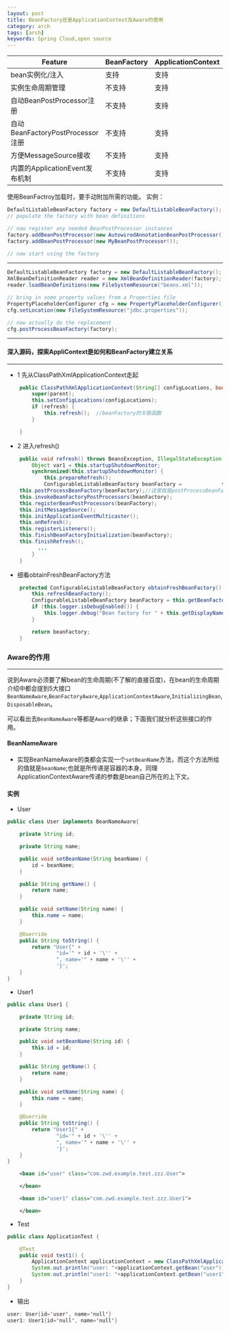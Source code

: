 ```yaml
---
layout: post
title: BeanFactory还是ApplicationContext及Aware的使用
category: arch
tags: [arch]
keywords: Spring Cloud,open source
---
```



|Feature|BeanFactory|ApplicationContext|
|--|--|--------------|
|bean实例化/注入|支持|支持|
|实例生命周期管理|不支持|支持|
|自动BeanPostProcessor注册|不支持|支持|
|自动BeanFactoryPostProcessor注册|不支持|支持|
|方便MessageSource接收|不支持|支持|
|内置的ApplicationEvent发布机制|不支持|支持|


使用BeanFactroy加载时，要手动附加所需的功能。
实例：
```java
DefaultListableBeanFactory factory = new DefaultListableBeanFactory();
// populate the factory with bean definitions

// now register any needed BeanPostProcessor instances
factory.addBeanPostProcessor(new AutowiredAnnotationBeanPostProcessor());
factory.addBeanPostProcessor(new MyBeanPostProcessor());

// now start using the factory
```

----------

```java
DefaultListableBeanFactory factory = new DefaultListableBeanFactory();
XmlBeanDefinitionReader reader = new XmlBeanDefinitionReader(factory);
reader.loadBeanDefinitions(new FileSystemResource("beans.xml"));

// bring in some property values from a Properties file
PropertyPlaceholderConfigurer cfg = new PropertyPlaceholderConfigurer();
cfg.setLocation(new FileSystemResource("jdbc.properties"));

// now actually do the replacement
cfg.postProcessBeanFactory(factory);
```
--------

#### 深入源码，探索AppliContext是如何和BeanFactory建立关系

-------------

* 1 先从ClassPathXmlApplicationContext走起
```java
    public ClassPathXmlApplicationContext(String[] configLocations, boolean refresh, @Nullable ApplicationContext parent) throws BeansException {
        super(parent);
        this.setConfigLocations(configLocations);
        if (refresh) {
            this.refresh();  //beanFactory的关联函数
        }

    }
```
* 2 进入refresh()
```java
    public void refresh() throws BeansException, IllegalStateException {
        Object var1 = this.startupShutdownMonitor;
        synchronized(this.startupShutdownMonitor) {
            this.prepareRefresh();
            ConfigurableListableBeanFactory beanFactory =             this.obtainFreshBeanFactory(); //此方法是和beanFactory关联，进行xml解析和groovy解析生成bean的函数
    this.postProcessBeanFactory(beanFactory);//这里就是postProcessBeanFactory的自动注册，所以beanFactory不具备自动注册功能；注册成功后，后续bean的生命周期中会进行检查并执行相应的方法。
    this.invokeBeanFactoryPostProcessors(beanFactory);
    this.registerBeanPostProcessors(beanFactory);
    this.initMessageSource();
    this.initApplicationEventMulticaster();
    this.onRefresh();
    this.registerListeners();
    this.finishBeanFactoryInitialization(beanFactory);
    this.finishRefresh();
          ...
        }
    }
```

* 细看obtainFreshBeanFactory方法
```java
    protected ConfigurableListableBeanFactory obtainFreshBeanFactory() {
        this.refreshBeanFactory();
        ConfigurableListableBeanFactory beanFactory = this.getBeanFactory();
        if (this.logger.isDebugEnabled()) {
            this.logger.debug("Bean factory for " + this.getDisplayName() + ": " + beanFactory);
        }

        return beanFactory;
    }
```

### Aware的作用
--------------
  说到Aware必须要了解bean的生命周期(不了解的直接百度)，在bean的生命周期介绍中都会提到5大接口`BeanNameAware`,`BeanFactoryAware`,`ApplicationContextAware`,`InitializingBean`,`DisposableBean`。

  可以看出去`BeanNameAware`等都是`Aware`的继承；下面我们就分析这些接口的作用。
  
#### BeanNameAware
* 实现BeanNameAware的类都会实现一个`setBeanName`方法，而这个方法所给的值就是`beanName`;也就是所传递是容器的本身。同理ApplicationContextAware传递的参数是bean自己所在的上下文。

#### 实例
* User
```java
public class User implements BeanNameAware{

    private String id;

    private String name;

    public void setBeanName(String beanName) {
        id = beanName;
    }

    public String getName() {
        return name;
    }

    public void setName(String name) {
        this.name = name;
    }

    @Override
    public String toString() {
        return "User{" +
                "id='" + id + '\'' +
                ", name='" + name + '\'' +
                '}';
    }
}
```
* User1
```java
public class User1 {

    private String id;

    private String name;

    public void setBeanName(String id) {
        this.id = id;
    }

    public String getName() {
        return name;
    }

    public void setName(String name) {
        this.name = name;
    }

    @Override
    public String toString() {
        return "User1{" +
                "id='" + id + '\'' +
                ", name='" + name + '\'' +
                '}';
    }
}
```
```xml
    <bean id="user" class="com.zwd.example.test.zzz.User">

    </bean>

    <bean id="user1" class="com.zwd.example.test.zzz.User1">

    </bean>
```
* Test
```java
public class ApplicationTest {

    @Test
    public void test1() {
        ApplicationContext applicationContext = new ClassPathXmlApplicationContext("tinyioc.xml");
        System.out.println("user: "+applicationContext.getBean("user"));
        System.out.println("user1: "+applicationContext.getBean("user1"));
    }
}
```
* 输出
```java
user: User{id='user', name='null'}
user1: User1{id='null', name='null'}
```


